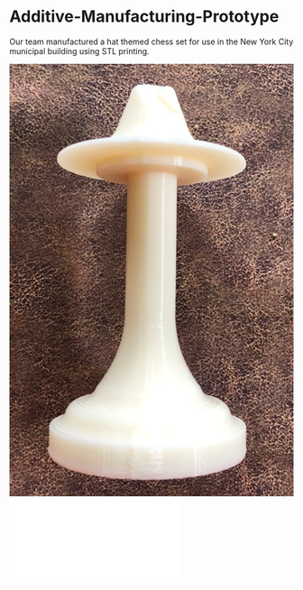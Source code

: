 # Additive-Manufacturing-Prototype
Our team manufactured a hat themed chess set for use in the New York City municipal building using STL printing.

![Chess Piece](ChessPiece.JPEG)
![Poster Presentation](Poster.pdf)

